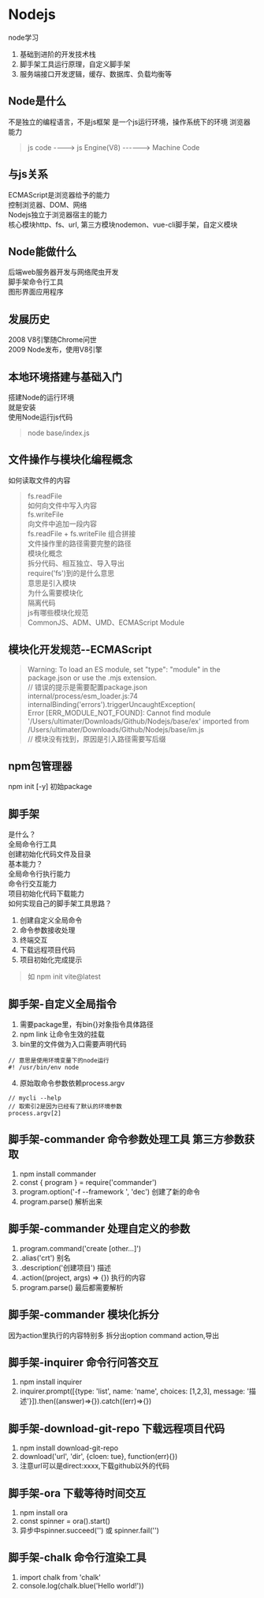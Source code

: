 # Nodejs
node学习
1. 基础到进阶的开发技术栈
2. 脚手架工具运行原理，自定义脚手架
3. 服务端接口开发逻辑，缓存、数据库、负载均衡等

## Node是什么
不是独立的编程语言，不是js框架
是一个js运行环境，操作系统下的环境
浏览器能力
> js code ----> js Engine(V8) ------> Machine Code
## 与js关系
ECMAScript是浏览器给予的能力  
控制浏览器、DOM、网络  
Nodejs独立于浏览器宿主的能力  
核心模块http、fs、url, 第三方模块nodemon、vue-cli脚手架，自定义模块  
## Node能做什么
后端web服务器开发与网络爬虫开发  
脚手架命令行工具  
图形界面应用程序  
## 发展历史
2008 V8引擎随Chrome问世  
2009 Node发布，使用V8引擎  

## 本地环境搭建与基础入门
搭建Node的运行环境  
就是安装  
使用Node运行js代码  
> node base/index.js  

## 文件操作与模块化编程概念
如何读取文件的内容  
> fs.readFile  
如何向文件中写入内容  
> fs.writeFile  
向文件中追加一段内容  
> fs.readFile + fs.writeFile 组合拼接  
文件操作里的路径需要完整的路径  
模块化概念  
> 拆分代码、相互独立、导入导出  
require('fs')到的是什么意思  
> 意思是引入模块  
为什么需要模块化  
隔离代码  
js有哪些模块化规范  
> CommonJS、ADM、UMD、ECMAScript Module  

## 模块化开发规范--ECMAScript
> Warning: To load an ES module, set "type": "module" in the package.json or use the .mjs extension.  
// 错误的提示是需要配置package.json  
> internal/process/esm_loader.js:74  
> internalBinding('errors').triggerUncaughtException(  
> Error [ERR_MODULE_NOT_FOUND]: Cannot find module '/Users/ultimater/Downloads/Github/Nodejs/base/ex' imported from /Users/ultimater/Downloads/Github/Nodejs/base/im.js  
// 模块没有找到，原因是引入路径需要写后缀  

## npm包管理器
npm init [-y] 初始package  

## 脚手架
是什么？  
全局命令行工具  
创建初始化代码文件及目录  
基本能力？  
全局命令行执行能力  
命令行交互能力  
项目初始化代码下载能力  
如何实现自己的脚手架工具思路？  
1. 创建自定义全局命令  
2. 命令参数接收处理  
3. 终端交互  
4. 下载远程项目代码  
5. 项目初始化完成提示  
> 如 npm init vite@latest

## 脚手架-自定义全局指令
1. 需要package里，有bin{}对象指令具体路径
2. npm link 让命令生效的挂载
3. bin里的文件做为入口需要声明代码  
```
// 意思是使用环境变量下的node运行
#! /usr/bin/env node 
```
4. 原始取命令参数依赖process.argv
```
// mycli --help
// 取索引2是因为已经有了默认的环境参数
process.argv[2]
```

## 脚手架-commander 命令参数处理工具 第三方参数获取
1. npm install commander
2. const { program } = require('commander')
3. program.option('-f --framework <xxxx>', 'dec') 创建了新的命令
4. program.parse() 解析出来

## 脚手架-commander 处理自定义的参数
1. program.command('create <project> [other...]')
2. .alias('crt') 别名
3. .description('创建项目') 描述
4. .action((project, args) => {}) 执行的内容
5. program.parse() 最后都需要解析

## 脚手架-commander 模块化拆分
因为action里执行的内容特别多
拆分出option command action,导出

## 脚手架-inquirer 命令行问答交互
1. npm install inquirer
2. inquirer.prompt([{type: 'list', name: 'name', choices: [1,2,3], message: '描述'}]).then((answer)=>{}).catch((err)=>{})

## 脚手架-download-git-repo 下载远程项目代码
1. npm install download-git-repo
2. download('url', 'dir', {cloen: tue}, function(err){})
3. 注意url可以是direct:xxxx,下载github以外的代码

## 脚手架-ora 下载等待时间交互
1. npm install ora 
2. const spinner = ora().start()
3. 异步中spinner.succeed('') 或 spinner.fail('')

## 脚手架-chalk 命令行渲染工具
1. import chalk from 'chalk'
2. console.log(chalk.blue('Hello world!'))
